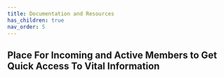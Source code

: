 ```yaml
---
title: Documentation and Resources
has_children: true
nav_order: 5
---
```

## Place For Incoming and Active Members to Get Quick Access To Vital Information 
